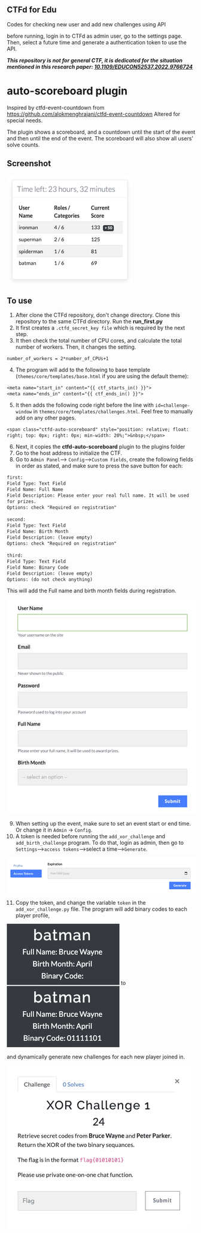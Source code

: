 ## CTFd for Edu

Codes for checking new user and add new challenges using API

before running, login in to CTFd as admin user, go to the settings page. Then, select a future time and generate a authentication token to use the API.

***This repository is not for general CTF, it is dedicated for the situation mentioned in this research paper: [10.1109/EDUCON52537.2022.9766724](https://doi.org/10.1109/EDUCON52537.2022.9766724)***

# auto-scoreboard plugin
Inspired by ctfd-event-countdown from https://github.com/alokmenghrajani/ctfd-event-countdown
Altered for special needs.

The plugin shows a scoreboard, and a countdown until the start of the event and then until the end of the event. The scoreboard will also show all users' solve counts.

## Screenshot

![scoreboard](scoreboard.png)


## To use

1. After clone the CTFd repository, don't change directory. Clone this repository to the same CTFd directory. Run the **run_first.py**
2. It first creates a ``.ctfd_secret_key file`` which is required by the next step.
3. It then check the total number of CPU cores, and calculate the total number of workers. Then, it changes the setting. 
````
number_of_workers = 2*number_of_CPUs+1
````
4. The program will add to the following to base template (`themes/core/templates/base.html` if you are using the default theme):
```
<meta name="start_in" content="{{ ctf_starts_in() }}">
<meta name="ends_in" content="{{ ctf_ends_in() }}">
```
5. It then adds the following code right before the line with `id=challenge-window` in `themes/core/templates/challenges.html`. Feel free to manually add on any other pages.
````
<span class="ctfd-auto-scoreboard" style="position: relative; float: right; top: 0px; right: 0px; min-width: 20%;">&nbsp;</span>
````
6. Next, it copies the **ctfd-auto-scoreboard** plugin to the plugins folder
7. Go to the host address to initialize the CTF.
8. Go to `Admin Panel`--> `Config`-->`Custom Fields`, create the following fields in order as stated, and make sure to press the save button for each:
````
first:
Field Type: Text Field
Field Name: Full Name
Field Description: Please enter your real full name. It will be used for prizes. 
Options: check "Required on registration"

second:
Field Type: Text Field
Field Name: Birth Month
Field Description: (leave empty)
Options: check "Required on registration"

third:
Field Type: Text Field
Field Name: Binary Code
Field Description: (leave empty)
Options: (do not check anything)
````
This will add the Full name and birth month fields during registration.

![registration](registration.png)

9. When setting up the event, make sure to set an event start or end time. Or change it in `Admin` -> `Config`.
10. A token is needed before running the `add_xor_challenge` and `add_birth_challenge` program. To do that, login as admin, then go to `Settings`-->`access tokens`-->select a time-->`Generate`.

![token](token.png)

11. Copy the token, and change the variable `token` in the `add_xor_challenge.py` file. The program will add binary codes to each player profile, 

![user-profile](user-profile.png) to ![user-profile-binary](user-profile-binary.png)

and dynamically generate new challenges for each new player joined in. 

![new-challenge](new-challenge.png)
